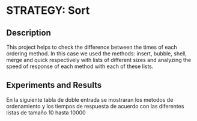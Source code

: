   # STRATEGY: Sort
  ## Description
  This project helps to check the difference between the times of each ordering method.
  In this case we used the methods: insert, bubble, shell, merge and quick respectively with lists of different sizes and analyzing   the speed of response of each method with each of these lists.
  ## Experiments and Results
  En la siguiente tabla de doble entrada se mostraran los metodos de ordenamiento y los tiempos de respuesta de acuerdo con las       diferentes listas de tamaño 10 hasta 10000
 
